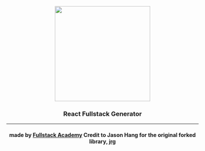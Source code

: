 <p align="center"><img width="250px" src="http://orig09.deviantart.net/2df9/f/2011/290/6/d/batman_beyond_logo_by_machsabre-d4d6tbt.png" /></p>
<h3 align="center">React Fullstack Generator</h3>

---

<h4 align="center">
  made by <a href="http://www.fullstackacademy.com/">Fullstack Academy</a>
  Credit to Jason Hang for the original forked library, <a href="https://github.com/jdhang/jrg">jrg</a>
</h4>
